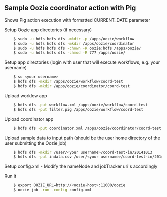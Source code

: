 Sample Oozie coordinator action with Pig
---------
Shows Pig action execution with formatted CURRENT_DATE parameter

Setup Oozie app directories (if necessary)
```bash
    $ sudo -u hdfs hdfs dfs -mkdir -p /apps/oozie/workflow
    $ sudo -u hdfs hdfs dfs -mkdir /apps/oozie/coordinator
    $ sudo -u hdfs hdfs dfs -chown -R oozie:hdfs /apps/oozie/
    $ sudo -u hdfs hdfs dfs -chmod -R 777 /apps/oozie/
```

Setup app directories (login with user that will execute workflows, e.g. your username)
```bash
    $ su <your username>
    $ hdfs dfs -mkdir /apps/oozie/workflow/coord-test
    $ hdfs dfs -mkdir /apps/oozie/coordinator/coord-test
```

Upload worklow app
```bash
    $ hdfs dfs -put workflow.xml /apps/oozie/workflow/coord-test
    $ hdfs dfs -put filter.pig /apps/oozie/workflow/coord-test
```

Upload coordinator app
```bash
    $ hdfs dfs -put coordinator.xml /apps/oozie/coordinator/coord-test
```

Upload sample data to input path (should be the user home directory of the user submitting the Oozie job)
```bash
    $ hdfs dfs -mkdir /user/<your username>/coord-test-in/20141013
    $ hdfs dfs -put indata.csv /user/<your username>/coord-test-in/20141013
```

Setup config.xml - Modify the nameNode and jobTracker uri's accordingly

Run it
```bash
    $ export OOZIE_URL=http://<oozie-host>:11000/oozie
    $ oozie job -run -config config.xml
```

